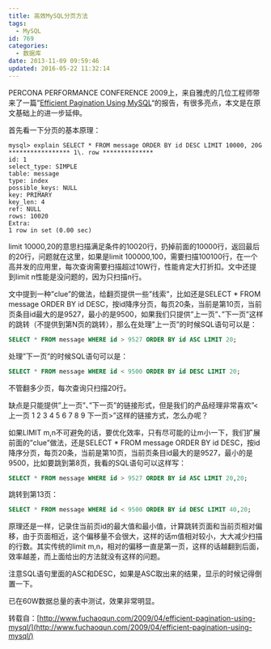 ```yaml
---
title: 高效MySQL分页方法
tags:
  - MySQL
id: 769
categories:
  - 数据库
date: 2013-11-09 09:59:46
updated: 2016-05-22 11:32:14
---
```


PERCONA PERFORMANCE CONFERENCE 2009上，来自雅虎的几位工程师带来了一篇”[Efficient Pagination Using MySQL](http://www.percona.com/files/presentations/ppc2009/PPC2009_mysql_pagination.pdf)“的报告，有很多亮点，本文是在原文基础上的进一步延伸。

首先看一下分页的基本原理：

```
mysql> explain SELECT * FROM message ORDER BY id DESC LIMIT 10000, 20G
***************** 1\. row **************
id: 1
select_type: SIMPLE
table: message
type: index
possible_keys: NULL
key: PRIMARY
key_len: 4
ref: NULL
rows: 10020
Extra:
1 row in set (0.00 sec)
```

limit 10000,20的意思扫描满足条件的10020行，扔掉前面的10000行，返回最后的20行，问题就在这里，如果是limit 100000,100，需要扫描100100行，在一个高并发的应用里，每次查询需要扫描超过10W行，性能肯定大打折扣。文中还提到limit n性能是没问题的，因为只扫描n行。<a name="more"></a>

文中提到一种”clue”的做法，给翻页提供一些”线索”，比如还是SELECT * FROM message ORDER BY id DESC，按id降序分页，每页20条，当前是第10页，当前页条目id最大的是9527，最小的是9500，如果我们只提供”上一页”、”下一页”这样的跳转（不提供到第N页的跳转），那么在处理”上一页”的时候SQL语句可以是：

```sql
SELECT * FROM message WHERE id > 9527 ORDER BY id ASC LIMIT 20;
```

处理”下一页”的时候SQL语句可以是：

```sql
SELECT * FROM message WHERE id < 9500 ORDER BY id DESC LIMIT 20;
```

不管翻多少页，每次查询只扫描20行。

缺点是只能提供”上一页”、”下一页”的链接形式，但是我们的产品经理非常喜欢”<上一页 1 2 3 4 5 6 7 8 9 下一页>”这样的链接方式，怎么办呢？

如果LIMIT m,n不可避免的话，要优化效率，只有尽可能的让m小一下，我们扩展前面的”clue”做法，还是SELECT * FROM message ORDER BY id DESC，按id降序分页，每页20条，当前是第10页，当前页条目id最大的是9527，最小的是9500，比如要跳到第8页，我看的SQL语句可以这样写：

```sql
SELECT * FROM message WHERE id > 9527 ORDER BY id ASC LIMIT 20,20;
```

跳转到第13页：

```sql
SELECT * FROM message WHERE id < 9500 ORDER BY id DESC LIMIT 40,20;
```

原理还是一样，记录住当前页id的最大值和最小值，计算跳转页面和当前页相对偏移，由于页面相近，这个偏移量不会很大，这样的话m值相对较小，大大减少扫描的行数。其实传统的limit m,n，相对的偏移一直是第一页，这样的话越翻到后面，效率越差，而上面给出的方法就没有这样的问题。

注意SQL语句里面的ASC和DESC，如果是ASC取出来的结果，显示的时候记得倒置一下。

已在60W数据总量的表中测试，效果非常明显。

转载自：[http://www.fuchaoqun.com/2009/04/efficient-pagination-using-mysql/](http://www.fuchaoqun.com/2009/04/efficient-pagination-using-mysql/)
